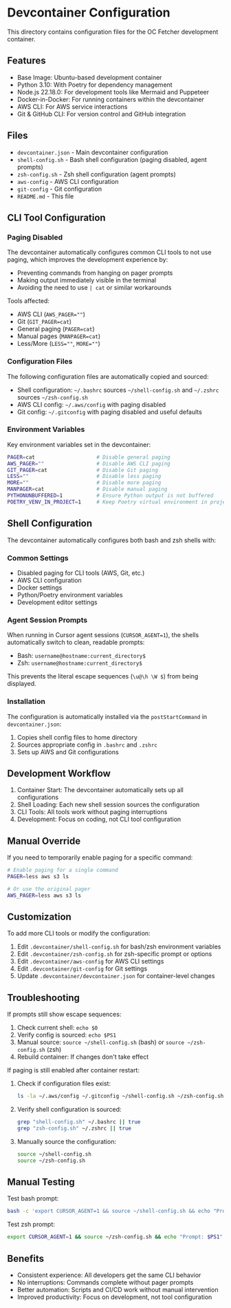 # Devcontainer Configuration

This directory contains configuration files for the OC Fetcher development container.

## Features

- Base Image: Ubuntu-based development container
- Python 3.10: With Poetry for dependency management
- Node.js 22.18.0: For development tools like Mermaid and Puppeteer
- Docker-in-Docker: For running containers within the devcontainer
- AWS CLI: For AWS service interactions
- Git & GitHub CLI: For version control and GitHub integration

## Files

- `devcontainer.json` - Main devcontainer configuration
- `shell-config.sh` - Bash shell configuration (paging disabled, agent prompts)
- `zsh-config.sh` - Zsh shell configuration (agent prompts)
- `aws-config` - AWS CLI configuration
- `git-config` - Git configuration
- `README.md` - This file

## CLI Tool Configuration

### Paging Disabled

The devcontainer automatically configures common CLI tools to not use paging, which improves the development experience by:

- Preventing commands from hanging on pager prompts
- Making output immediately visible in the terminal
- Avoiding the need to use `| cat` or similar workarounds

Tools affected:
- AWS CLI (`AWS_PAGER=""`)
- Git (`GIT_PAGER=cat`)
- General paging (`PAGER=cat`)
- Manual pages (`MANPAGER=cat`)
- Less/More (`LESS=""`, `MORE=""`)

### Configuration Files

The following configuration files are automatically copied and sourced:

- Shell configuration: `~/.bashrc` sources `~/shell-config.sh` and `~/.zshrc` sources `~/zsh-config.sh`
- AWS CLI config: `~/.aws/config` with paging disabled
- Git config: `~/.gitconfig` with paging disabled and useful defaults

### Environment Variables

Key environment variables set in the devcontainer:

```bash
PAGER=cat                    # Disable general paging
AWS_PAGER=""                 # Disable AWS CLI paging
GIT_PAGER=cat                # Disable Git paging
LESS=""                      # Disable less paging
MORE=""                      # Disable more paging
MANPAGER=cat                 # Disable manual paging
PYTHONUNBUFFERED=1           # Ensure Python output is not buffered
POETRY_VENV_IN_PROJECT=1     # Keep Poetry virtual environment in project
```

## Shell Configuration

The devcontainer automatically configures both bash and zsh shells with:

### Common Settings
- Disabled paging for CLI tools (AWS, Git, etc.)
- AWS CLI configuration
- Docker settings
- Python/Poetry environment variables
- Development editor settings

### Agent Session Prompts

When running in Cursor agent sessions (`CURSOR_AGENT=1`), the shells automatically switch to clean, readable prompts:

- Bash: `username@hostname:current_directory$`
- Zsh: `username@hostname:current_directory$`

This prevents the literal escape sequences (`\u@\h \W $`) from being displayed.

### Installation

The configuration is automatically installed via the `postStartCommand` in `devcontainer.json`:

1. Copies shell config files to home directory
2. Sources appropriate config in `.bashrc` and `.zshrc`
3. Sets up AWS and Git configurations

## Development Workflow

1. Container Start: The devcontainer automatically sets up all configurations
2. Shell Loading: Each new shell session sources the configuration
3. CLI Tools: All tools work without paging interruptions
4. Development: Focus on coding, not CLI tool configuration

## Manual Override

If you need to temporarily enable paging for a specific command:

```bash
# Enable paging for a single command
PAGER=less aws s3 ls

# Or use the original pager
AWS_PAGER=less aws s3 ls
```

## Customization

To add more CLI tools or modify the configuration:

1. Edit `.devcontainer/shell-config.sh` for bash/zsh environment variables
2. Edit `.devcontainer/zsh-config.sh` for zsh-specific prompt or options
3. Edit `.devcontainer/aws-config` for AWS CLI settings
4. Edit `.devcontainer/git-config` for Git settings
5. Update `.devcontainer/devcontainer.json` for container-level changes

## Troubleshooting

If prompts still show escape sequences:

1. Check current shell: `echo $0`
2. Verify config is sourced: `echo $PS1`
3. Manual source: `source ~/shell-config.sh` (bash) or `source ~/zsh-config.sh` (zsh)
4. Rebuild container: If changes don't take effect

If paging is still enabled after container restart:

1. Check if configuration files exist:
   ```bash
   ls -la ~/.aws/config ~/.gitconfig ~/shell-config.sh ~/zsh-config.sh
   ```
2. Verify shell configuration is sourced:
   ```bash
   grep "shell-config.sh" ~/.bashrc || true
   grep "zsh-config.sh" ~/.zshrc || true
   ```
3. Manually source the configuration:
   ```bash
   source ~/shell-config.sh
   source ~/zsh-config.sh
   ```

## Manual Testing

Test bash prompt:
```bash
bash -c 'export CURSOR_AGENT=1 && source ~/shell-config.sh && echo "Prompt: $PS1"'
```

Test zsh prompt:
```zsh
export CURSOR_AGENT=1 && source ~/zsh-config.sh && echo "Prompt: $PS1"
```

## Benefits

- Consistent experience: All developers get the same CLI behavior
- No interruptions: Commands complete without pager prompts
- Better automation: Scripts and CI/CD work without manual intervention
- Improved productivity: Focus on development, not tool configuration
